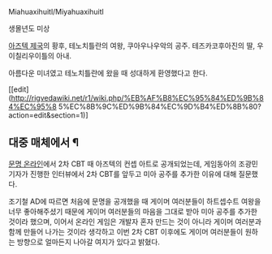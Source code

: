 Miahuaxihuitl/Miyahuaxihuitl

생몰년도 미상

[아즈텍 제국](%EC%95%84%EC%A6%88%ED%85%8D%20%EC%A0%9C%EA%B5%AD.md)의 황후, 테노치틀란의
여왕, 쿠아우나우악의 공주. 테즈카코후아진의 딸, 우이칠리우이틀의 아내.

아름다운 미녀였고 테노치틀란에 왔을 때 성대하게 환영했다고 한다.

[[edit](http://rigvedawiki.net/r1/wiki.php/%EB%AF%B8%EC%95%84%ED%9B%84%EC%95%8
5%EC%8B%9C%ED%9B%84%EC%9D%B4%ED%8B%80?action=edit&section=1)]

## 대중 매체에서 ¶

[문명 온라인](%EB%AC%B8%EB%AA%85%20%EC%98%A8%EB%9D%BC%EC%9D%B8.md)에서 2차 CBT 때
아즈텍의 컨셉 아트로 공개되었는데, 게임동아의 조광민 기자가 진행한 인터뷰에서 2차 CBT를 앞두고 미아 공주를 추가한 이유에 대해
질문했다.

  

조기철 AD에 따르면 처음에 문명을 공개했을 때 게이머 여러분들이 하트셉수트 여왕을 너무 좋아해주셨기 때문에 게이머 여러분들의 마음을 그대로
받아 미아 공주를 추가한 것이라 했으며, 이어서 온라인 게임은 개발자 혼자 만드는 것이 아니라 게이머 여러분과 함께 만들어 나가는 것이라
생각하고 이번 2차 CBT 이후에도 게이머 여러분들이 원하는 방향으로 얼마든지 나아갈 여지가 있다고 밝혔다.

